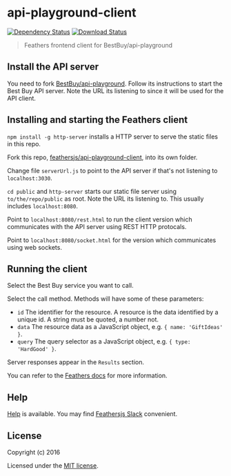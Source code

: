 # api-playground-client

[![Dependency Status](https://img.shields.io/david/feathersjs/api-playground-client.svg?style=flat-square)](https://david-dm.org/feathersjs/api-playground-client)
[![Download Status](https://img.shields.io/npm/dm/api-playground-client.svg?style=flat-square)](https://www.npmjs.com/package/api-playground-client)

> Feathers frontend client for BestBuy/api-playground

## Install the API server

You need to fork [BestBuy/api-playground](https://github.com/BestBuy/api-playground).
Follow its instructions to start the Best Buy API server.
Note the URL its listening to since it will be used for the API client.

## Installing and starting the Feathers client

`npm install -g http-server` installs a HTTP server to serve the static files in this repo.

Fork this repo,
[feathersjs/api-playground-client](https://github.com/feathersjs/api-playground-client),
into its own folder.

Change file `serverUrl.js` to point to the API server
if that's not listening to `localhost:3030`.

`cd public` and `http-server` starts our static file server using `to/the/repo/public` as root.
Note the URL its listening to.
This usually includes `localhost:8080`.

Point to `localhost:8080/rest.html` to run the client version which communicates with the
API server using REST HTTP protocals.

Point to `localhost:8080/socket.html` for the version which communicates using web sockets.

## Running the client

Select the Best Buy service you want to call.

Select the call method. Methods will have some of these parameters:

- `id` The identifier for the resource.
A resource is the data identified by a unique id.
A string must be quoted, a number not.
- `data` The resource data as a JavaScript object, e.g. `{ name: 'GiftIdeas' }`.
- `query` The query selector as a JavaScript object, e.g. `{ type: 'HardGood' }`.

Server responses appear in the `Results` section.

You can refer to the
[Feathers docs](https://docs.feathersjs.com/v/auk/services/readme.html)
for more information.

## Help

[Help](https://docs.feathersjs.com/v/auk/help/readme.html) is available.
You may find [Feathersjs Slack](https://feathersjs.slack.com/messages/help/) convenient.

## License

Copyright (c) 2016

Licensed under the [MIT license](LICENSE).
